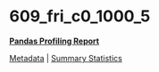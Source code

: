 # 609_fri_c0_1000_5

[**Pandas Profiling Report**](https://epistasislab.github.io/penn-ml-benchmarks/profile/609_fri_c0_1000_5.html)

[Metadata](metadata.yaml) | [Summary Statistics](summary_stats.tsv)

